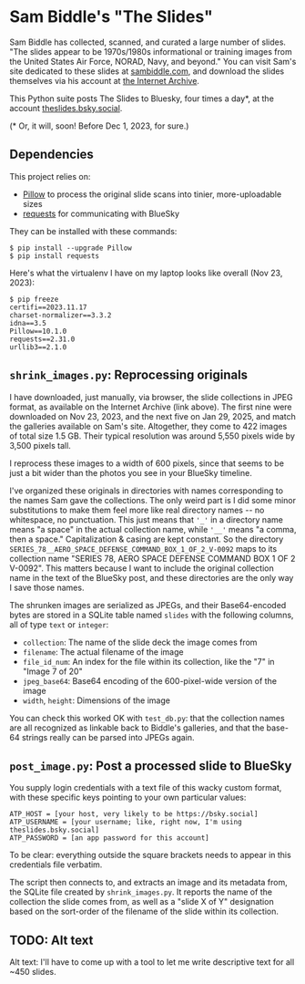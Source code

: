 # Sam Biddle's "The Slides"

Sam Biddle has collected, scanned, and curated a large number of slides.
"The slides appear to be 1970s/1980s informational or training images from the
United States Air Force, NORAD, Navy, and beyond." You can visit Sam's site
dedicated to these slides at
[sambiddle.com](https://www.sambiddle.com/35mm-scans), and download the slides
themselves via his account at
[the Internet Archive](https://archive.org/details/@sambiddle).

This Python suite posts The Slides to Bluesky, four times a day*, at the account
[theslides.bsky.social](https://bsky.app/profile/theslides.bsky.social).

(* Or, it will, soon! Before Dec 1, 2023, for sure.)

## Dependencies

This project relies on:

*  [Pillow](https://pillow.readthedocs.io/) to process the original slide scans
   into tinier, more-uploadable sizes
*  [requests](https://pypi.org/project/requests/) for communicating with BlueSky

They can be installed with these commands:

```
$ pip install --upgrade Pillow
$ pip install requests
```

Here's what the virtualenv I have on my laptop looks like overall
(Nov 23, 2023):

```
$ pip freeze
certifi==2023.11.17
charset-normalizer==3.3.2
idna==3.5
Pillow==10.1.0
requests==2.31.0
urllib3==2.1.0
```

## `shrink_images.py`: Reprocessing originals

I have downloaded, just manually, via browser, the slide collections in JPEG
format, as available on the Internet Archive (link above). The first nine were
downloaded on Nov 23, 2023, and the next five on Jan 29, 2025, and match the
galleries available on Sam's site.  Altogether, they come to 422 images of total
size 1.5 GB.  Their typical resolution was around 5,550 pixels wide by 3,500
pixels tall.

I reprocess these images to a width of 600 pixels, since that seems to be
just a bit wider than the photos you see in your BlueSky timeline.

I've organized these originals in directories with names corresponding to the
names Sam gave the collections.  The only weird part is I did some minor
substitutions to make them feel more like real directory names -- no whitespace,
no punctuation.  This just means that `'_'` in a directory name means "a space"
in the actual collection name, while `'__'` means "a comma, then a space."
Capitalization & casing are kept constant. So the directory
`SERIES_78__AERO_SPACE_DEFENSE_COMMAND_BOX_1_OF_2_V-0092` maps to its collection
name "SERIES 78, AERO SPACE DEFENSE COMMAND BOX 1 OF 2 V-0092".  This matters
because I want to include the original collection name in the text of the
BlueSky post, and these directories are the only way I save those names.

The shrunken images are serialized as JPEGs, and their Base64-encoded bytes
are stored in a SQLite table named `slides` with the following columns,
all of type `text` or `integer`:

*  `collection`: The name of the slide deck the image comes from
*  `filename`: The actual filename of the image
*  `file_id_num`: An index for the file within its collection, like the "7" in
    "Image 7 of 20"
*  `jpeg_base64`: Base64 encoding of the 600-pixel-wide version of the image
*  `width`, `height`: Dimensions of the image

You can check this worked OK with `test_db.py`: that the collection names are
all recognized as linkable back to Biddle's galleries, and that the base-64
strings really can be parsed into JPEGs again.

## `post_image.py`: Post a processed slide to BlueSky

You supply login credentials with a text file of this wacky custom format, with
these specific keys pointing to your own particular values:

```
ATP_HOST = [your host, very likely to be https://bsky.social]
ATP_USERNAME = [your username; like, right now, I'm using theslides.bsky.social]
ATP_PASSWORD = [an app password for this account]
```

To be clear: everything outside the square brackets needs to appear in this
credentials file verbatim.

The script then connects to, and extracts an image and its metadata from, the
SQLite file created by `shrink_images.py`. It reports the name of the collection
the slide comes from, as well as a "slide X of Y" designation based on the
sort-order of the filename of the slide within its collection.

## TODO: Alt text

Alt text: I'll have to come up with a tool to let me write descriptive text
for all ~450 slides.